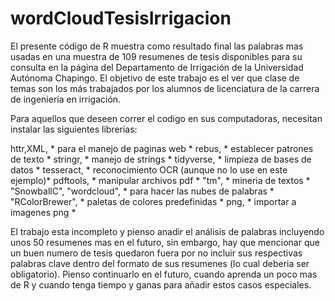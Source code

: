 # wordCloudTesisIrrigacion

El presente código de R muestra como resultado final las palabras mas usadas en una muestra de 109 resumenes de tesis disponibles para su consulta en la página del Departamento de Irrigación de la Universidad Autónoma Chapingo. El objetivo de este trabajo es el ver que clase de temas son los más trabajados por los alumnos de licenciatura de la carrera de ingeniería en irrigación.

Para aquellos que deseen correr el codigo en sus computadoras, necesitan instalar las siguientes librerias: 


httr,XML,                 * para el manejo de paginas web *
rebus,                    * establecer patrones de texto *
stringr,                  * manejo de strings *
tidyverse,                * limpieza de bases de datos *
tesseract,                * reconocimiento OCR (aunque no lo use en este ejemplo)*
pdftools,                 * manipular archivos pdf *
"tm",                     * mineria de textos *
"SnowballC", "wordcloud", * para hacer las nubes de palabras *
"RColorBrewer",           * paletas de colores predefinidas *
png,                      * importar a imagenes png *



El trabajo esta incompleto y pienso anadir el análisis de palabras incluyendo unos 50 resumenes mas en el futuro, sin embargo,
hay que mencionar que un buen numero de tesis quedaron fuera por no incluir sus respectivas palabras clave dentro del formato
de sus resumenes (lo cual deberia ser obligatorio). Pienso continuarlo en el futuro, cuando aprenda un poco mas de R y cuando tenga tiempo y ganas para añadir estos casos especiales.






